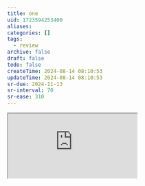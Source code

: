 ```yaml
---
title: one
uid: 1723594253400
aliases:
categories: []
tags:
  - review
archive: false
draft: false
todo: false
createTime: 2024-08-14 08:10:53
updateTime: 2024-08-14 08:10:53
sr-due: 2024-11-13
sr-interval: 70
sr-ease: 310
---
```


<iframe
  class="iframe_full"
  src="https://dict.youdao.com/result?word=one&lang=en"
>
</iframe>
